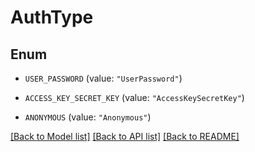 # AuthType

## Enum


* `USER_PASSWORD` (value: `"UserPassword"`)

* `ACCESS_KEY_SECRET_KEY` (value: `"AccessKeySecretKey"`)

* `ANONYMOUS` (value: `"Anonymous"`)


[[Back to Model list]](../README.md#documentation-for-models) [[Back to API list]](../README.md#documentation-for-api-endpoints) [[Back to README]](../README.md)


